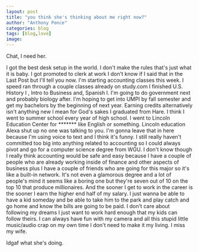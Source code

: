 ```yaml
---
layout: post
title: "you think she's thinking about me right now?"
author: "Anthony Ponce"
categories: blog
tags: [blog,love]
image: 
---
```


Chat, I need her. 

I got the best desk setup in the world. I don't make the rules that's just what it is baby. 
I got promoted to clerk at work I don't know if I said that in the Last Post but I'll tell you now. I'm starting accounting classes this week. I speed ran through a couple classes already on study.com I finished U.S. History I , Intro to Business and, Spanish I. I'm going to do government next and probably biology after. I'm hoping to get into UMPI by fall semester and get my bachelors by the beginning of next year. Earning credits alternatively isn't anything new I mean for God's sakes I graduated from Hare. I think I went to summer school every year of high school. I went to Lincoln Education Center for ******* like English or something. Lincoln education Alexa shut up no one was talking to you. I'm gonna leave that in here because I'm using voice to text and I think it's funny.
I still really haven't committed too big into anything related to accounting so I could always pivot and go for a computer science degree from WGU. I don't know though I really think accounting would be safe and easy because I have a couple of people who are already working inside of finance and other aspects of business plus I have a couple of friends who are going for this major so it's like a built-in network. It's not even a glamorous degree and a lot of people's mind it seems like a boring one but they're seven out of 10 on the top 10 that produce millionaires. And the sooner I get to work in the career is the sooner I earn the higher end half of my salary. I just wanna be able to have a kid someday and be able to take him to the park and play catch and go home and know the bills are going to be paid. I don't care about following my dreams I just want to work hard enough that my kids can follow theirs. I can always have fun with my camera and all this stupid little music/audio crap on my own time I don't need to make it my living. I miss my wife.

Idgaf what she's doing.
